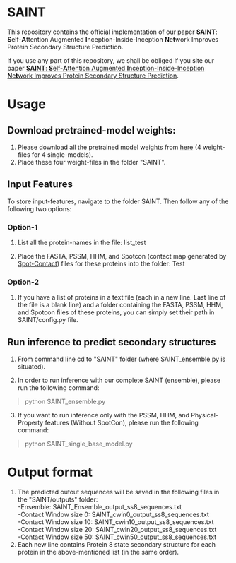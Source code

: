 
# SAINT
This repository contains the official implementation of our paper **SAINT**: **S**elf-**A**ttention Augmented **I**nception-Inside-Inception **N**e**t**work Improves Protein Secondary Structure Prediction.

If you use any part of this repository, we shall be obliged if you site our paper [**SAINT**: **S**elf-**A**ttention Augmented **I**nception-Inside-Inception **N**e**t**work Improves Protein Secondary Structure Prediction](https://www.biorxiv.org/content/10.1101/786921v1).

# Usage

## Download pretrained-model weights:
1. Please download all the pretrained model weights from [here](https://drive.google.com/open?id=1mjXUfz33asJHBorEeMU0kd1A-1WChRyR) (4 weight-files for 4 single-models).
2. Place these four weight-files in the folder "SAINT".

## Input Features
To store input-features, navigate to the folder SAINT. Then follow any of the following two options:
### Option-1
1. List all the protein-names in the file: list_test

2. Place the FASTA, PSSM, HHM, and Spotcon (contact map generated by [Spot-Contact](https://sparks-lab.org/server/spot-contact/)) files for these proteins into the folder: Test

### Option-2
1. If you have a list of proteins in a text file (each in a new line. Last line of the file is a blank line) and a folder containing the FASTA, PSSM, HHM, and Spotcon files of these proteins, you can simply set their path in SAINT/config.py file.

## Run inference to predict secondary structures
1. From command line cd to "SAINT" folder (where SAINT_ensemble.py is situated).

2. In order to run inference with our complete SAINT (ensemble), please run the following command:

  > python SAINT_ensemble.py
  
3. If you want to run inference only with the PSSM, HHM, and Physical-Property features (Without SpotCon), please run the following command:

  > python SAINT_single_base_model.py
  
# Output format
1. The predicted outout sequences will be saved in the following files in the "SAINT/outputs" folder:  
	-Ensemble: SAINT_Ensemble_output_ss8_sequences.txt  
	-Contact Window size 0: SAINT_cwin0_output_ss8_sequences.txt  
	-Contact Window size 10: SAINT_cwin10_output_ss8_sequences.txt  
	-Contact Window size 20: SAINT_cwin20_output_ss8_sequences.txt  
	-Contact Window size 50: SAINT_cwin50_output_ss8_sequences.txt  
 2. Each new line contains Protein 8 state secondary structure for each protein in the above-mentioned list (in the same order).
